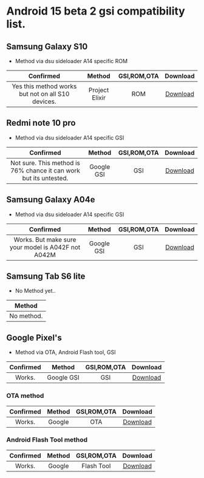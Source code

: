 # Android 15 beta 2 gsi compatibility list.

## Samsung Galaxy S10
- Method via dsu sideloader A14 specific ROM


|Confirmed|Method|GSI,ROM,OTA|Download|
|:-:|:-:|:-:|:-:|
|Yes this method works but not on all S10 devices.|Project Elixir|ROM|[Download](https://projectelixiros.com/device/beyond1lte)|

## Redmi note 10 pro
- Method via dsu sideloader A14 specific GSI


|Confirmed|Method|GSI,ROM,OTA|Download|
|:-:|:-:|:-:|:-:|
|Not sure. This method is 76% chance it can work but its untested.|Google GSI|GSI|[Download](https://dl.google.com/developers/android/udc/images/gsi/gsi_gms_arm64-exp-UQ1A.231205.015-11084887-2026a0e7.zip)|

## Samsung Galaxy A04e
- Method via dsu sideloader A14 specific GSI


|Confirmed|Method|GSI,ROM,OTA|Download|
|:-:|:-:|:-:|:-:|
|Works. But make sure your model is A042F not A042M|Google GSI|GSI|[Download](https://dl.google.com/developers/android/udc/images/gsi/gsi_gms_arm64-exp-UQ1A.231205.015-11084887-2026a0e7.zip)|

## Samsung Tab S6 lite
- No Method yet..


|Method|
|:-:|
|No method.|

## Google Pixel's
- Method via OTA, Android Flash tool, GSI


|Confirmed|Method|GSI,ROM,OTA|Download|
|:-:|:-:|:-:|:-:|
|Works.|Google GSI|GSI|[Download](https://dl.google.com/developers/android/udc/images/gsi/gsi_gms_arm64-exp-UQ1A.231205.015-11084887-2026a0e7.zip)|

### OTA method

|Confirmed|Method|GSI,ROM,OTA|Download|
|:-:|:-:|:-:|:-:|
|Works.|Google|OTA|[Download](https://www.google.com/android/beta)|


### Android Flash Tool method

|Confirmed|Method|GSI,ROM,OTA|Download|
|:-:|:-:|:-:|:-:|
|Works.|Google|Flash Tool|[Download](https://flash.android.com/welcome)|
